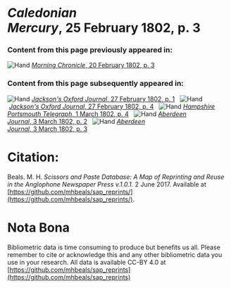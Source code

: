 # *Caledonian Mercury*, 25 February 1802, p. 3  
  
### Content from this page previously appeared in:  
![Hand](http://scissorsandpaste.net/wp-content/uploads/2017/06/smallhandpointer.png) [*Morning Chronicle*, 20 February 1802, p. 3](https://mhbeals.github.io/sap_html/Morning-Chronicle/Morning-Chronicle-20-February-1802-p-3)  
  
### Content from this page subsequently appeared in:  
![Hand](http://scissorsandpaste.net/wp-content/uploads/2017/06/smallhandpointer.png) [*Jackson's Oxford Journal*, 27 February 1802, p. 1](https://mhbeals.github.io/sap_html/Jackson's-Oxford-Journal/Jackson's-Oxford-Journal-27-February-1802-p-1)  
![Hand](http://scissorsandpaste.net/wp-content/uploads/2017/06/smallhandpointer.png) [*Jackson's Oxford Journal*, 27 February 1802, p. 4](https://mhbeals.github.io/sap_html/Jackson's-Oxford-Journal/Jackson's-Oxford-Journal-27-February-1802-p-4)  
![Hand](http://scissorsandpaste.net/wp-content/uploads/2017/06/smallhandpointer.png) [*Hampshire Portsmouth Telegraph*, 1 March 1802, p. 4](https://mhbeals.github.io/sap_html/Hampshire-Portsmouth-Telegraph/Hampshire-Portsmouth-Telegraph-1-March-1802-p-4)  
![Hand](http://scissorsandpaste.net/wp-content/uploads/2017/06/smallhandpointer.png) [*Aberdeen Journal*, 3 March 1802, p. 2](https://mhbeals.github.io/sap_html/Aberdeen-Journal/Aberdeen-Journal-3-March-1802-p-2)  
![Hand](http://scissorsandpaste.net/wp-content/uploads/2017/06/smallhandpointer.png) [*Aberdeen Journal*, 3 March 1802, p. 3](https://mhbeals.github.io/sap_html/Aberdeen-Journal/Aberdeen-Journal-3-March-1802-p-3)  


# Citation: 

Beals. M. H. *Scissors and Paste Database: A Map of Reprinting and Reuse in the Anglophone Newspaper Press v.1.0.1.* 2 June 2017. Available at [https://github.com/mhbeals/sap_reprints/](https://github.com/mhbeals/sap_reprints/). 

# Nota Bona

Bibliometric data is time consuming to produce but benefits us all. Please remember to cite or acknowledge this and any other bibliometric data you use in your research. All data is available CC-BY 4.0 at [https://github.com/mhbeals/sap_reprints](https://github.com/mhbeals/sap_reprints)